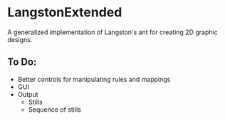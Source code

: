 # LangstonExtended

A generalized implementation of Langston's ant for creating 2D graphic designs.

## To Do:

* Better controls for manipulating rules and mappings
* GUI
* Output
	* Stills
	* Sequence of stills
